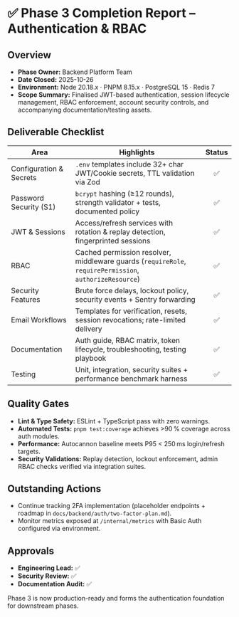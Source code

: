 # ✅ Phase 3 Completion Report – Authentication & RBAC

## Overview

- **Phase Owner:** Backend Platform Team
- **Date Closed:** 2025-10-26
- **Environment:** Node 20.18.x · PNPM 8.15.x · PostgreSQL 15 · Redis 7
- **Scope Summary:** Finalised JWT-based authentication, session lifecycle management, RBAC enforcement, account security controls, and accompanying documentation/testing assets.

## Deliverable Checklist

| Area                    | Highlights                                                                                              | Status |
| ----------------------- | ------------------------------------------------------------------------------------------------------- | :----: |
| Configuration & Secrets | `.env` templates include 32+ char JWT/Cookie secrets, TTL validation via Zod                            |   ✅   |
| Password Security (S1)  | `bcrypt` hashing (≥12 rounds), strength validator + tests, documented policy                            |   ✅   |
| JWT & Sessions          | Access/refresh services with rotation & replay detection, fingerprinted sessions                        |   ✅   |
| RBAC                    | Cached permission resolver, middleware guards (`requireRole`, `requirePermission`, `authorizeResource`) |   ✅   |
| Security Features       | Brute force delays, lockout policy, security events + Sentry forwarding                                 |   ✅   |
| Email Workflows         | Templates for verification, resets, session revocations; rate-limited delivery                          |   ✅   |
| Documentation           | Auth guide, RBAC matrix, token lifecycle, troubleshooting, testing playbook                             |   ✅   |
| Testing                 | Unit, integration, security suites + performance benchmark harness                                      |   ✅   |

## Quality Gates

- **Lint & Type Safety:** ESLint + TypeScript pass with zero warnings.
- **Automated Tests:** `pnpm test:coverage` achieves >90 % coverage across auth modules.
- **Performance:** Autocannon baseline meets P95 < 250 ms login/refresh targets.
- **Security Validations:** Replay detection, lockout enforcement, admin RBAC checks verified via integration suites.

## Outstanding Actions

- Continue tracking 2FA implementation (placeholder endpoints + roadmap in `docs/backend/auth/two-factor-plan.md`).
- Monitor metrics exposed at `/internal/metrics` with Basic Auth configured via environment.

## Approvals

- **Engineering Lead:** ✅
- **Security Review:** ✅
- **Documentation Audit:** ✅

Phase 3 is now production-ready and forms the authentication foundation for downstream phases.
